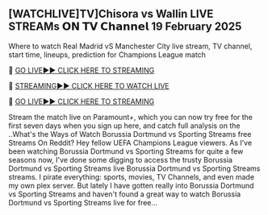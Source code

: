 ## [WATCHLIVE]TV]Chisora vs Wallin LIVE STREAMs 𝗢𝗡 𝗧𝗩 𝗖𝗵𝗮𝗻𝗻𝗲𝗹 19 February 2025


Where to watch Real Madrid vS Manchester City live stream, TV channel, start time, lineups, prediction for Champions League match

🔴 [GO LIVE►► CLICK HERE TO STREAMING](https://ueefaa.blogspot.com/2025/02/uffeaa.html)

🔴 [STREAMING►► CLICK HERE TO WATCH LIVE](https://ueefaa.blogspot.com/2025/02/uffeaa.html)

🔴 [GO LIVE►► CLICK HERE TO STREAMING](https://ueefaa.blogspot.com/2025/02/uffeaa.html)



Stream the match live on Paramount+, which you can now try free for the first seven days when you sign up here, and catch full analysis on the ..What's the Ways of Watch Borussia Dortmund vs Sporting Streams free Streams On Reddit? Hey fellow UEFA Champions League viewers. As I’ve been watching Borussia Dortmund vs Sporting Streams for quite a few seasons now, I've done some digging to access the trusty Borussia Dortmund vs Sporting Streams live Borussia Dortmund vs Sporting Streams streams. I pirate everything: sports, movies, TV Channels, and even made my own plex server. But lately I have gotten really into Borussia Dortmund vs Sporting Streams and haven't found a great way to watch Borussia Dortmund vs Sporting Streams live for free...


